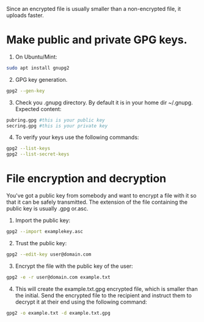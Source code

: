 Since an encrypted file is usually smaller than a non-encrypted file, it uploads faster.

<h1>Make public and private GPG keys.</h1>

1. On Ubuntu/Mint:

```bash
sudo apt install gnupg2
```

2. GPG key generation.

```bash
gpg2 --gen-key
```

3. Check you .gnupg directory. By default it is in your home dir ~/.gnupg. Expected content:

```bash
pubring.gpg #this is your public key
secring.gpg #this is your private key
```

4. To verify your keys use the following commands:

```bash
gpg2 --list-keys
gpg2 --list-secret-keys
```

<h1>File encryption and decryption</h1>
You've got a public key from somebody and want to encrypt a file with it so that it can be safely transmitted.
The extension of the file containing the public key is usually .gpg or.asc.

1. Import the public key:

```bash
gpg2 --import examplekey.asc
```

2. Trust the public key:

```bash
gpg2 --edit-key user@domain.com
```

3. Encrypt the file with the public key of the user:

```bash
gpg2 -e -r user@domain.com example.txt
```

4. This will create the example.txt.gpg encrypted file, which is smaller than the initial.
Send the encrypted file to the recipient and instruct them to decrypt it at their end using the following command:

```bash
gpg2 -o example.txt -d example.txt.gpg
```
